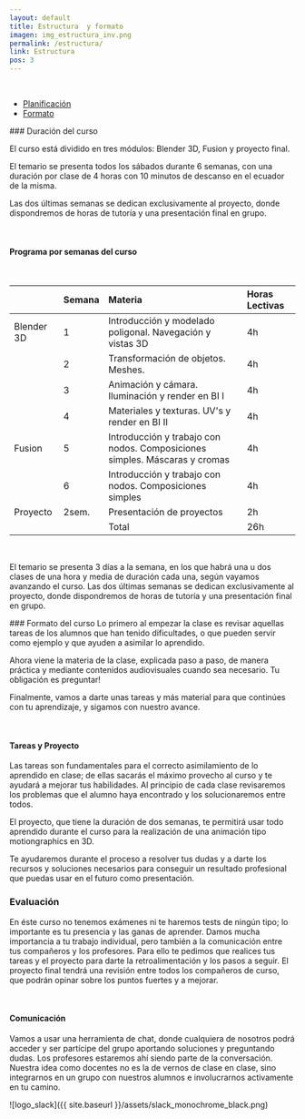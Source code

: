 ```yaml
---
layout: default
title: Estructura  y formato
imagen: img_estructura_inv.png
permalink: /estructura/
link: Estructura
pos: 3
---
```

&nbsp;
<ul class="nav nav-pills nav-justified" data-tabs="tabs">
<li class="active"><a data-toggle="tab" href="#planificacion">Planificación</a></li>
<li><a data-toggle="tab" href="#formato">Formato</a></li>
</ul>

<div class="tab-content">
<div id="planificacion" class="tab-pane active">
### Duración del curso
&nbsp;

El curso está dividido en tres módulos: Blender 3D, Fusion y proyecto final.

El temario se presenta todos los sábados durante 6 semanas, con una duración por clase de 4 horas con 10 minutos de descanso en el ecuador de la misma.

Las dos últimas semanas se dedican exclusivamente al proyecto, donde dispondremos de horas de tutoría y una presentación final en grupo.

&nbsp;

#### Programa por semanas del curso

&nbsp;

|  | Semana | Materia | Horas Lectivas |
|:-|:-|:-|:-|
| Blender 3D | 1 | Introducción y modelado poligonal. Navegación y vistas 3D | 4h |
|            | 2 | Transformación de objetos. Meshes. | 4h
|            | 3 | Animación y cámara. Iluminación y render en BI I | 4h
|            | 4 | Materiales y texturas. UV's y render en BI II | 4h
| Fusion     | 5 | Introducción y trabajo con nodos. Composiciones simples. Máscaras y cromas | 4h
|            | 6 | Introducción y trabajo con nodos. Composiciones simples | 4h
| Proyecto   | 2sem.| Presentación de proyectos | 2h
|            |   | Total | 26h |



&nbsp;

El temario se presenta 3 días a la semana,  en los que habrá una u dos clases de una hora y media de duración cada una, según vayamos avanzando el curso.  Las dos últimas semanas se dedican exclusivamente al proyecto, donde dispondremos de horas de tutoría y una presentación final en grupo.
</div>
<div id="formato" class="tab-pane fade">
### Formato del curso
Lo primero al empezar la clase es revisar aquellas tareas de los alumnos que han tenido dificultades, o que pueden servir como ejemplo y que ayuden a asimilar lo aprendido.

Ahora viene la materia de la clase, explicada paso a paso, de manera práctica y mediante contenidos audiovisuales cuando sea necesario. Tu obligación es preguntar!

Finalmente, vamos a darte unas tareas y más material para que continúes con tu aprendizaje, y sigamos con nuestro avance.

&nbsp;

#### Tareas y Proyecto

Las tareas son fundamentales para el correcto asimilamiento de lo aprendido en clase; de ellas sacarás el máximo provecho al curso y te ayudará a mejorar tus habilidades.  Al principio de cada clase revisaremos los problemas que el alumno haya encontrado y los solucionaremos entre todos.

El proyecto, que tiene la duración de dos semanas, te permitirá usar todo aprendido durante el curso para la realización de una animación tipo motiongraphics en 3D. 

Te ayudaremos durante el proceso a resolver tus dudas y a darte los recursos y soluciones necesarios para conseguir un resultado profesional que puedas usar en el futuro como presentación.

### Evaluación

En éste curso no tenemos exámenes ni te haremos tests de ningún tipo; lo importante es tu presencia y las ganas de aprender. Damos mucha importancia a tu trabajo individual, pero también a la comunicación entre tus compañeros y los profesores. Para ello te pedimos que realices tus tareas y el proyecto para darte la retroalimentación y los pasos a seguir.
El proyecto final tendrá una revisión entre todos los compañeros de curso, que podrán opinar sobre los puntos fuertes y a mejorar.

&nbsp;

#### Comunicación

Vamos a usar una herramienta de chat, donde cualquiera de nosotros podrá acceder y ser partícipe del grupo aportando soluciones y preguntando dudas. Los profesores estaremos ahí siendo parte de la conversación.  Nuestra idea como docentes no es la de vernos de clase en clase, sino integrarnos en un grupo con nuestros alumnos e involucrarnos activamente en tu camino.

![logo_slack]({{ site.baseurl }}/assets/slack_monochrome_black.png)
</div>
</div>


